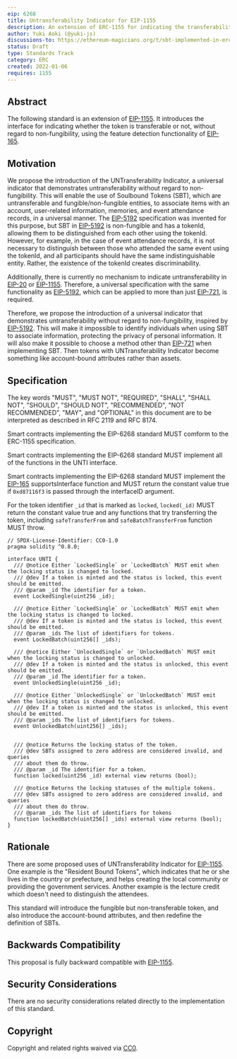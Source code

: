 ```yaml
---
eip: 6268
title: Untransferability Indicator for EIP-1155
description: An extension of ERC-1155 for indicating the transferability of the token.
author: Yuki Aoki (@yuki-js)
discussions-to: https://ethereum-magicians.org/t/sbt-implemented-in-erc1155/12182
status: Draft
type: Standards Track
category: ERC
created: 2022-01-06
requires: 1155
---
```


## Abstract

The following standard is an extension of [EIP-1155](./eip-1155.md). It introduces the interface for indicating whether the token is transferable or not, without regard to non-fungibility, using the feature detection functionality of [EIP-165](./eip-165.md).

## Motivation

We propose the introduction of the UNTransferability Indicator, a universal indicator that demonstrates untransferability without regard to non-fungibility. This will enable the use of Soulbound Tokens (SBT), which are untransferable and fungible/non-fungible entities, to associate items with an account, user-related information, memories, and event attendance records, in a universal manner. The [EIP-5192](./eip-5192.md) specification was invented for this purpose, but SBT in [EIP-5192](./eip-5192.md) is non-fungible and has a tokenId, allowing them to be distinguished from each other using the tokenId. However, for example, in the case of event attendance records, it is not necessary to distinguish between those who attended the same event using the tokenId, and all participants should have the same indistinguishable entity. Rather, the existence of the tokenId creates discriminability.

Additionally, there is currently no mechanism to indicate untransferability in [EIP-20](./eip-20.md) or [EIP-1155](./eip-1155.md). Therefore, a universal specification with the same functionality as [EIP-5192](./eip-5192.md), which can be applied to more than just [EIP-721](./eip-721.md), is required.

Therefore, we propose the introduction of a universal indicator that demonstrates untransferability without regard to non-fungibility, inspired by [EIP-5192](./eip-5192.md). This will make it impossible to identify individuals when using SBT to associate information, protecting the privacy of personal information. It will also make it possible to choose a method other than [EIP-721](./eip-721.md) when implementing SBT. Then tokens with UNTransferability Indicator become something like account-bound attributes rather than assets.

## Specification

The key words "MUST", "MUST NOT", "REQUIRED", "SHALL", "SHALL NOT", "SHOULD", "SHOULD NOT", "RECOMMENDED", "NOT RECOMMENDED", "MAY", and "OPTIONAL" in this document are to be interpreted as described in RFC 2119 and RFC 8174.

Smart contracts implementing the EIP-6268 standard MUST comform to the ERC-1155 specification.

Smart contracts implementing the EIP-6268 standard MUST implement all of the functions in the UNTI interface.

Smart contracts implementing the EIP-6268 standard MUST implement the [EIP-165](./eip-165.md) supportsInterface function and MUST return the constant value true if `0xd87116f3` is passed through the interfaceID argument.

For the token identifier `_id` that is marked as `locked`, `locked(_id)` MUST return the constant value true and any functions that try transferring the token, including `safeTransferFrom` and `safeBatchTransferFrom` function MUST throw.

```solidity
// SPDX-License-Identifier: CC0-1.0
pragma solidity ^0.8.0;

interface UNTI {
  /// @notice Either `LockedSingle` or `LockedBatch` MUST emit when the locking status is changed to locked.
  /// @dev If a token is minted and the status is locked, this event should be emitted.
  /// @param _id The identifier for a token.
  event LockedSingle(uint256 _id);

  /// @notice Either `LockedSingle` or `LockedBatch` MUST emit when the locking status is changed to locked.
  /// @dev If a token is minted and the status is locked, this event should be emitted.
  /// @param _ids The list of identifiers for tokens.
  event LockedBatch(uint256[] _ids);

  /// @notice Either `UnlockedSingle` or `UnlockedBatch` MUST emit when the locking status is changed to unlocked.
  /// @dev If a token is minted and the status is unlocked, this event should be emitted.
  /// @param _id The identifier for a token.
  event UnlockedSingle(uint256 _id);

  /// @notice Either `UnlockedSingle` or `UnlockedBatch` MUST emit when the locking status is changed to unlocked.
  /// @dev If a token is minted and the status is unlocked, this event should be emitted.
  /// @param _ids The list of identifiers for tokens.
  event UnlockedBatch(uint256[] _ids);


  /// @notice Returns the locking status of the token.
  /// @dev SBTs assigned to zero address are considered invalid, and queries
  /// about them do throw.
  /// @param _id The identifier for a token.
  function locked(uint256 _id) external view returns (bool);

  /// @notice Returns the locking statuses of the multiple tokens.
  /// @dev SBTs assigned to zero address are considered invalid, and queries
  /// about them do throw.
  /// @param _ids The list of identifiers for tokens
  function lockedBatch(uint256[] _ids) external view returns (bool);
}
```

## Rationale

There are some proposed uses of UNTransferability Indicator for [EIP-1155](./eip-1155.md). One example is the "Resident Bound Tokens", which indicates that he or she lives in the country or prefecture, and helps creating the local community or providing the government services. Another example is the lecture credit which doesn't need to distinguish the attendees.

This standard will introduce the fungible but non-transferable token, and also introduce the account-bound attributes, and then redefine the definition of SBTs.

## Backwards Compatibility

This proposal is fully backward compatible with [EIP-1155](./eip-1155.md).

## Security Considerations

There are no security considerations related directly to the implementation of this standard.

## Copyright

Copyright and related rights waived via [CC0](../LICENSE.md).

